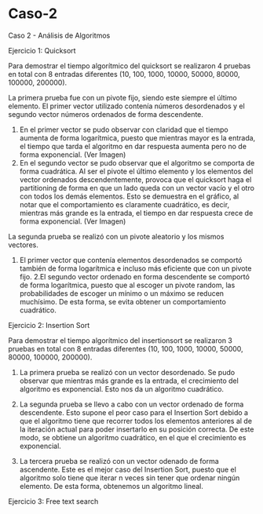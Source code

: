 # Caso-2
Caso 2 - Análisis de Algoritmos

Ejercicio 1: Quicksort

Para demostrar el tiempo algorítmico del quicksort se realizaron 4 pruebas en total con 8 entradas
diferentes (10, 100, 1000, 10000, 50000, 80000, 100000, 200000).

La primera prueba fue con un pivote fijo, siendo este siempre el último elemento. El primer vector
utilizado contenía números desordenados y el segundo vector números ordenados de forma descendente.
1. En el primer vector se pudo observar con claridad que el tiempo aumenta de forma logarítmica, puesto
que mientras mayor es la entrada, el tiempo que tarda el algoritmo en dar respuesta aumenta pero no
de forma exponencial. (Ver Imagen)
2. En el segundo vector se pudo observar que el algoritmo se comporta de forma cuadrática. Al ser el
pivote el último elemento y los elementos del vector ordenados descendentemente, provoca que el quicksort
haga el partitioning de forma en que un lado queda con un vector vacío y el otro con todos los demás elementos.
Esto se demuestra en el gráfico, al notar que el comportamiento es claramente cuadrático, es decir, mientras
más grande es la entrada, el tiempo en dar respuesta crece de forma exponencial. (Ver Imagen)

La segunda prueba se realizó con un pivote aleatorio y los mismos vectores.
1. El primer vector que contenía elementos desordenados se comportó también de forma logarítmica e
incluso más eficiente que con un pivote fijo.
2.El segundo vector ordenado en forma descendente se comportó de forma logarítmica, puesto que al escoger 
un pivote random, las probabilidades de escoger un mínimo o un máximo se reducen muchísimo. De esta
forma, se evita obtener un comportamiento cuadrático.


Ejercicio 2: Insertion Sort

Para demostrar el tiempo algorítmico del insertionsort se realizaron 3 pruebas en total con 8 entradas
diferentes (10, 100, 1000, 10000, 50000, 80000, 100000, 200000).

1. La primera prueba se realizó con un vector desordenado. Se pudo observar que mientras más grande
es la entrada, el crecimiento del algoritmo es exponencial. Esto nos da un algoritmo cuadrático.

2. La segunda prueba se llevo a cabo con un vector ordenado de forma descendente. Esto supone
el peor caso para el Insertion Sort debido a que el algoritmo tiene que recorrer todos los elementos anteriores
al de la iteración actual para poder insertarlo en su posición correcta. De este modo, se obtiene un algoritmo
cuadrático, en el que el crecimiento es exponencial.

3. La tercera prueba se realizó con un vector odenado de forma ascendente. Este es el mejor caso
del Insertion Sort, puesto que el algoritmo solo tiene que iterar n veces sin tener que ordenar ningún elemento.
De esta forma, obtenemos un algoritmo lineal.

Ejercicio 3: Free text search